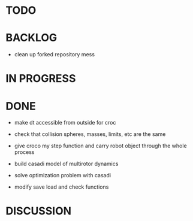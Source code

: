 # TODO

# BACKLOG
- clean up forked repository mess

# IN PROGRESS

# DONE
- make dt accessible from outside for croc
- check that collision spheres, masses, limits, etc are the same
- give croco my step function and carry robot object through the whole process

- build casadi model of multirotor dynamics
- solve optimization problem with casadi
- modify save load and check functions

# DISCUSSION
